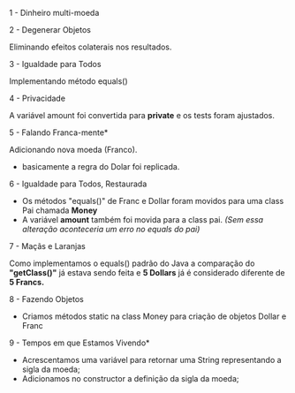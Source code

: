 1 - Dinheiro multi-moeda

2 - Degenerar Objetos

Eliminando efeitos colaterais nos resultados.

3 - Igualdade para Todos

Implementando método equals()

4 - Privacidade

A variável amount foi convertida para **private** e os tests foram ajustados.

5 - Falando Franca-mente*

Adicionando nova moeda (Franco).
- basicamente a regra do Dolar foi replicada.

6 - Igualdade para Todos, Restaurada

- Os métodos "equals()" de Franc e Dollar foram movidos para uma class Pai chamada **Money**
- A variável **amount** também foi movida para a class pai. _(Sem essa alteração aconteceria um erro no equals do pai)_

7 - Maçãs e Laranjas

Como implementamos o equals() padrão do Java a comparação do **"getClass()"** já estava sendo feita e **5 Dollars** já é considerado diferente de **5 Francs.**

8 - Fazendo Objetos

- Criamos métodos static na class Money para criação de objetos Dollar e Franc

9 - Tempos em que Estamos Vivendo*

- Acrescentamos uma variável para retornar uma String representando a sigla da moeda;
- Adicionamos no constructor a definição da sigla da moeda;